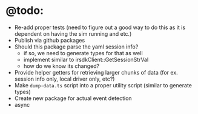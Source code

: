 # @todo:

- Re-add proper tests (need to figure out a good way to do this as it is dependent on having the sim running and etc.)
- Publish via github packages
- Should this package parse the yaml session info?
    - if so, we need to generate types for that as well
    - implement similar to irsdkClient::GetSessionStrVal
    - how do we know its changed?
- Provide helper getters for retrieving larger chunks of data (for ex. session info only, local driver only, etc?)
- Make `dump-data.ts` script into a proper utility script (similar to generate types)
- Create new package for actual event detection
- async
